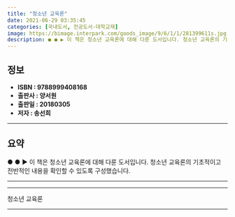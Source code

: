 ```yaml
---
title: "청소년 교육론"
date: 2021-06-29 03:35:45
categories: [국내도서, 전공도서-대학교재]
image: https://bimage.interpark.com/goods_image/9/6/1/1/281399611s.jpg
description: ● ● ▶ 이 책은 청소년 교육론에 대해 다룬 도서입니다. 청소년 교육론의 기초적이고 전반적인 내용을 확인할 수 있도록 구성했습니다.
---
```


## **정보**

- **ISBN : 9788999408168**
- **출판사 : 양서원**
- **출판일 : 20180305**
- **저자 : 송선희**

------



## **요약**

●  ●  ▶ 이 책은 청소년 교육론에 대해 다룬 도서입니다. 청소년 교육론의 기초적이고 전반적인 내용을 확인할 수 있도록 구성했습니다.

------



------


청소년 교육론 

------


